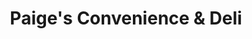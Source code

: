 ---
title: "Paige's Convenience & Deli"
url: /boardman/paiges-convenience-und-deli/
shop: Lebensmittel
---